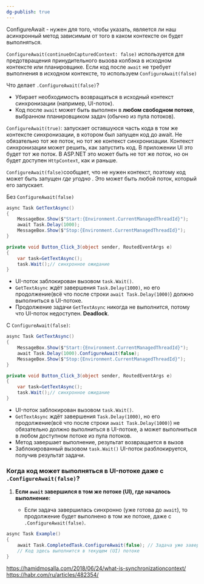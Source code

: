 ```yaml
---
dg-publish: true
---
```

ConfigureAwait - нужен для того, чтобы указать, является ли наш асинхронный метод зависимым от того в каком контексте он будет выполняться. 

`ConfigureAwait(continueOnCapturedContext: false)` используется для предотвращения принудительного вызова колбэка в исходном контексте или планировщике.
Если код после `await` не требует выполнения в исходном контексте, то используем `ConfigureAwait(false)`

Что делает `.ConfigureAwait(false)`?
- Убирает необходимость возвращаться в исходный контекст синхронизации (например, UI-поток).
- Код после `await` может быть выполнен в **любом свободном потоке**, выбранном планировщиком задач (обычно из пула потоков).

`ConfigureAwait(true)`: запускает оставшуюся часть кода в том же контексте синхронизации, в котором был запущен код до await. Не обязательно тот же поток, но тот же контекст синхронизации. Контекст синхронизации может решить, как запустить код. В приложении UI это будет тот же поток. В ASP.NET это может быть не тот же поток, но он будет доступен `HttpContext`, как и раньше.

`ConfigureAwait(false)`сообщает, что не нужен контекст, поэтому код может быть запущен _где угодно_ . Это может быть любой поток, который его запускает.

Без `ConfigureAwait(false)`
```csharp
async Task GetTextAsync()
{
	MessageBox.Show($"Start:{Environment.CurrentManagedThreadId}");
	await Task.Delay(1000);
	MessageBox.Show($"Stop:{Environment.CurrentManagedThreadId}");
}

private void Button_Click_3(object sender, RoutedEventArgs e)
{
	var task=GetTextAsync(); 
	task.Wait();// синхронное ожидание
}
```

- UI-поток заблокирован вызовом `task.Wait()`.
- `GetTextAsync` ждёт завершения `Task.Delay(1000)`, но его продолжение(всё что после строки `await Task.Delay(1000)`) должно выполниться в UI-потоке.
- Продолжение задачи `GetTextAsync` никогда не выполнится, потому что UI-поток недоступен. **Deadlock**.

С `ConfigureAwait(false)`:
```csharp
async Task GetTextAsync()
{
	MessageBox.Show($"Start:{Environment.CurrentManagedThreadId}");
	await Task.Delay(1000).ConfigureAwait(false);
	MessageBox.Show($"Stop:{Environment.CurrentManagedThreadId}");
}

private void Button_Click_3(object sender, RoutedEventArgs e)
{
	var task=GetTextAsync(); 
	task.Wait();// синхронное ожидание
}
```

- UI-поток заблокирован вызовом `task.Wait()`.
- `GetTextAsync` ждёт завершения `Task.Delay(1000)`, но его продолжение(всё что после строки `await Task.Delay(1000)`) не обязательно должно выполниться в UI-потоке, а может выполниться в любом доступном потоке из пула потоков.
- Метод завершает выполнение, результат возвращается в вызов
- Заблокированный вызовом `task.Wait()` UI-поток разблокируется, получив результат задачи.

### Когда код может выполняться в UI-потоке даже с `.ConfigureAwait(false)`?

1. **Если `await` завершился в том же потоке (UI), где началось выполнение:**
    
    - Если задача завершилась синхронно (уже готова до `await`), то продолжение будет выполнено в том же потоке, даже с `.ConfigureAwait(false)`.

```csharp
async Task Example()
{
    await Task.CompletedTask.ConfigureAwait(false); // Задача уже завершена
    // Код здесь выполнится в текущем (UI) потоке
}
```

https://hamidmosalla.com/2018/06/24/what-is-synchronizationcontext/
https://habr.com/ru/articles/482354/